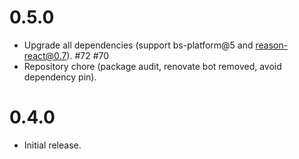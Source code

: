 # 0.5.0

- Upgrade all dependencies (support bs-platform@5 and reason-react@0.7). #72 #70
- Repository chore (package audit, renovate bot removed, avoid dependency pin).

# 0.4.0

- Initial release.